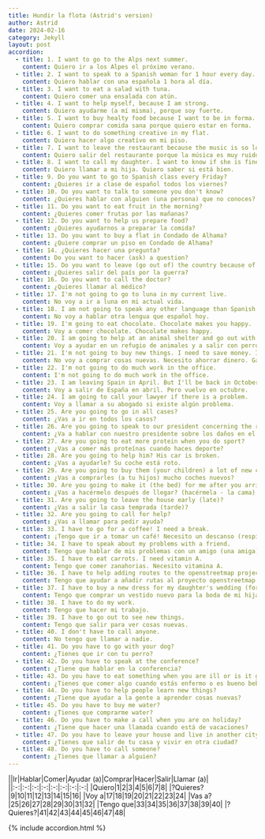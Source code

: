 ```yaml
---
title: Hundir la flota (Astrid's version)
author: Astrid
date: 2024-02-16
category: Jekyll
layout: post
accordion: 
  - title: 1. I want to go to the Alps next summer.
    content: Quiero ir a los Alpes el próximo verano. 
  - title: 2. I want to speak to a Spanish woman for 1 hour every day.
    content: Quiero hablar con una española 1 hora al día.
  - title: 3. I want to eat a salad with tuna.
    content: Quiero comer una ensalada con atún.
  - title: 4. I want to help myself, because I am strong.
    content: Quiero ayudarme (a mí misma), porque soy fuerte.
  - title: 5. I want to buy healty food because I want to be in forma.
    content: Quiero comprar comida sana porque quiero estar en forma.
  - title: 6. I want to do something creative in my flat.
    content: Quiero hacer algo creativo en mi piso.
  - title: 7. I want to leave the restaurant because the music is so loud.
    content: Quiero salir del restaurante porque la música es muy ruidosa (fuerte).
  - title: 8. I want to call my daughter. I want to know if she is fine.
    content: Quiero llamar a mi hija. Quiero saber si está bien.
  - title: 9. Do you want to go to Spanish class every Friday?
    content: ¿Quieres ir a clase de español todos los viernes?
  - title: 10. Do you want to talk to someone you don't know? 
    content: ¿Quieres hablar con alguien (una persona) que no conoces?
  - title: 11. Do you want to eat fruit in the morning?  
    content: ¿Quieres comer frutas por las mañanas?
  - title: 12. Do you want to help us prepare food?  
    content: ¿Quieres ayudarnos a preparar la comida?
  - title: 13. Do you want to buy a flat in Condado de Alhama?  
    content: ¿Quiere comprar un piso en Condado de Alhama?
  - title: 14. ¿Quieres hacer una pregunta?
    content: Do you want to hacer (ask) a question?
  - title: 15. Do you want to leave (go out of) the country because of the war? 
    content: ¿Quieres salir del país por la guerra?
  - title: 16. Do you want to call the doctor?
    content: ¿Quieres llamar al médico?
  - title: 17. I'm not going to go to luna in my current live.  
    content: No voy a ir a luna en mi actual vida.
  - title: 18. I am not going to speak any other language than Spanish today. 
    content: No voy a hablar otra lengua que español hoy.
  - title: 19. I'm going to eat chocolate. Chocolate makes you happy.
    content: Voy a comer chocolate. Chocolate makes happy.
  - title: 20. I am going to help at an animal shelter and go out with dogs.
    content: Voy a ayudar en un refugio de animales y a salir con perros.
  - title: 21. I'm not going to buy new things. I need to save money. I spend too much.
    content: No voy a comprar cosas nuevas. Necesito ahorrar dinero. Gasto demasiado.
  - title: 22. I'm not going to do much work in the office.
    content: I'm not going to do much work in the office.
  - title: 23. I am leaving Spain in April. But I'll be back in October. 
    content: Voy a salir de España en abril. Pero vuelvo en octubre.
  - title: 24. I am going to call your lawyer if there is a problem.
    content: Voy a llamar a su abogado si existe algún problema.
  - title: 25. Are you going to go in all cases?  
    content: ¿Vas a ir en todos los casos?
  - title: 26. Are you going to speak to our president concerning the roof damage ?  
    content: ¿Va a hablar con nuestro presidente sobre los daños en el techo?
  - title: 27. Are you going to eat more protein when you do sport?
    content: ¿Vas a comer más proteínas cuando haces deporte?
  - title: 28. Are you going to help him? His car is broken.
    content: ¿Vas a ayudarle? Su coche está roto.
  - title: 29. Are you going to buy them (your children) a lot of new cars?   
    content: ¿Vas a comprarles (a tu hijos) mucho coches nuevos?
  - title: 30. Are you going to make it (the bed) for me after you arrive?  
    content: ¿Vas a hacérmelo después de llegar? (hacérmela - la cama)
  - title: 31. Are you going to leave the house early (late)?   
    content: ¿Vas a salir la casa temprada (tarde)?
  - title: 32. Are you going to call for help?
    content: ¿Vas a llamar para pedir ayuda?
  - title: 33. I have to go for a coffee! I need a break.
    content: ¡Tengo que ir a tomar un café! Necesito un descanso (respiro rato).
  - title: 34. I have to speak about my problems with a friend.   
    content: Tengo que hablar de mis problemas con un amigo (una amiga).
  - title: 35. I have to eat carrots. I need vitamin A.
    content: Tengo que comer zanahorias. Necesito vitamina A.
  - title: 36. I have to help adding routes to the openstreetmap project. There are still many missing. (I have to help to remove bad routes from the openstreetmap project.) 
    content: Tengo que ayudar a añadir rutas al proyecto openstreetmap. Todavía faltan muchos. (Tengo que ayudar a eliminar las rutas malas del proyecto openstreetmap.)
  - title: 37. I have to buy a new dress for my daughter's wedding (for the funeral of a friend).  
    content: Tengo que comprar un vestido nuevo para la boda de mi hija (para el funeral de un amigo).
  - title: 38. I have to do my work.  
    content: Tengo que hacer mi trabajo.
  - title: 39. I have to go out to see new things. 
    content: Tengo que salir para ver cosas nuevas.
  - title: 40. I don't have to call anyone.  
    content: No tengo que llamar a nadie.
  - title: 41. Do you have to go with your dog?
    content: ¿Tienes que ir con tu perro?
  - title: 42. Do you have to speak at the conference?
    content: ¿Tiene que hablar en la conferencia?
  - title: 43. Do you have to eat something when you are ill or is it good to drink only water?
    content: ¿Tienes que comer algo cuando estás enfermo o es bueno beber solamente agua?
  - title: 44. Do you have to help people learn new things?
    content: ¿Tiene que ayudar a la gente a aprender cosas nuevas?
  - title: 45. Do you have to buy me water? 
    content: ¿Tienes que comprarme water?
  - title: 46. Do you have to make a call when you are on holiday?  
    content: ¿Tiene que hacer una llamada cuando está de vacaciones?
  - title: 47. Do you have to leave your house and live in another city
    content: ¿Tienes que salir de tu casa y vivir en otra ciudad?
  - title: 48. Do you have to call someone?
    content: ¿Tienes que llamar a alguien?
---
```


||Ir|Hablar|Comer|Ayudar (a)|Comprar|Hacer|Salir|Llamar (a)|
||:-:|:-:|:-:|:-:|:-:|:-:|:-:|:-:|
|Quiero|1|2|3|4|5|6|7|8|
|?Quieres?|9|10|11|12|13|14|15|16|
|Voy a|17|18|19|20|21|22|23|24|
|Vas a?|25|26|27|28|29|30|31|32|
|Tengo que|33|34|35|36|37|38|39|40|
|?Quieres?|41|42|43|44|45|46|47|48|


{% include accordion.html %}

